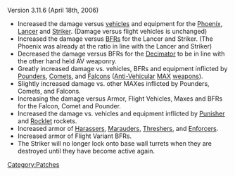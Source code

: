 Version 3.11.6 (April 18th, 2006)

- Increased the damage versus [vehicles](vehicle.md) and
  equipment for the [Phoenix](../Phoenix.md),
  [Lancer](../Lancer.md) and [Striker](../Striker.md).
  (Damage versus flight vehicles is unchanged)
- Increased the damage versus [BFRs](../BFR.md) for the Lancer
  and Striker. (The Phoenix was already at the ratio in line with the
  Lancer and Striker)
- Decreased the damage versus BFRs for the
  [Decimator](../Decimator.md) to be in line with the other hand
  held AV weaponry.
- Greatly increased damage vs. vehicles, BFRs and equipment inflicted
  by [Pounders](../Pounder.md), [Comets](../Comet.md), and
  [Falcons](../Falcon.md)
  ([Anti-Vehicular](../Anti-Vehicular.md) [MAX](../MAX.md)
  [weapons](weapon.md)).
- Slightly increased damage vs. other MAXes inflicted by Pounders,
  Comets, and Falcons.
- Increasing the damage versus Armor, Flight Vehicles, Maxes and BFRs
  for the Falcon, Comet and Pounder.
- Increased the damage vs. vehicles and equipment inflicted by
  [Punisher](../Punisher.md) and
  [Rocklet](../Rocklet_Rifle.md) rockets.
- Increased armor of [Harassers](../Harasser.md),
  [Marauders](../Marauder.md), [Threshers](../Thresher.md),
  and [Enforcers](../Enforcer.md).
- Increased armor of Flight Variant BFRs.
- The Striker will no longer lock onto base wall turrets when they are
  destroyed until they have become active again.

[Category:Patches](../Category:Patches.md)
